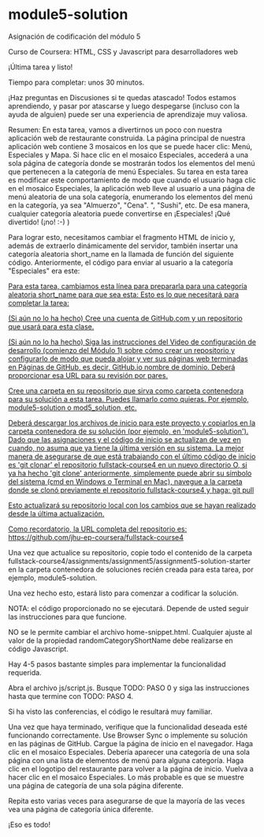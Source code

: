 # module5-solution

Asignación de codificación del módulo 5

Curso de Coursera: HTML, CSS y Javascript para desarrolladores web

¡Última tarea y listo!

Tiempo para completar: unos 30 minutos.

¡Haz preguntas en Discusiones si te quedas atascado! Todos estamos aprendiendo, y pasar por atascarse y luego despegarse (incluso con la ayuda de alguien) puede ser una experiencia de aprendizaje muy valiosa.

Resumen: En esta tarea, vamos a divertirnos un poco con nuestra aplicación web de restaurante construida. La página principal de nuestra aplicación web contiene 3 mosaicos en los que se puede hacer clic: Menú, Especiales y Mapa. Si hace clic en el mosaico Especiales, accederá a una sola página de categoría donde se mostrarán todos los elementos del menú que pertenecen a la categoría de menú Especiales. Su tarea en esta tarea es modificar este comportamiento de modo que cuando el usuario haga clic en el mosaico Especiales, la aplicación web lleve al usuario a una página de menú aleatoria de una sola categoría, enumerando los elementos del menú en la categoría, ya sea "Almuerzo", "Cena". ", "Sushi", etc. De esa manera, cualquier categoría aleatoria puede convertirse en ¡Especiales! ¡Qué divertido! (¡no! :-) )

Para lograr esto, necesitamos cambiar el fragmento HTML de inicio y, además de extraerlo dinámicamente del servidor, también insertar una categoría aleatoria short_name en la llamada de función del siguiente código. Anteriormente, el código para enviar al usuario a la categoría "Especiales" era este:

<a href="#" onclick="$dc.loadMenuItems('SP');">
Para esta tarea, cambiamos esta línea para prepararla para una categoría aleatoria short_name para que sea esta:

<a href="#" onclick="$dc.loadMenuItems({{randomCategoryShortName}});">
Esto es lo que necesitará para completar la tarea:

(Si aún no lo ha hecho) Cree una cuenta de GitHub.com y un repositorio que usará para esta clase.

(Si aún no lo ha hecho) Siga las instrucciones del Video de configuración de desarrollo (comienzo del Módulo 1) sobre cómo crear un repositorio y configurarlo de modo que pueda alojar y ver sus páginas web terminadas en Páginas de GitHub, es decir, GitHub.io nombre de dominio. Deberá proporcionar esa URL para su revisión por pares.

Cree una carpeta en su repositorio que sirva como carpeta contenedora para su solución a esta tarea. Puedes llamarlo como quieras. Por ejemplo, module5-solution o mod5_solution, etc.

Deberá descargar los archivos de inicio para este proyecto y copiarlos en la carpeta contenedora de su solución (por ejemplo, en 'module5-solution'). Dado que las asignaciones y el código de inicio se actualizan de vez en cuando, no asuma que ya tiene la última versión en su sistema. La mejor manera de asegurarse de que está trabajando con el último código de inicio es 'git clonar' el repositorio fullstack-course4 en un nuevo directorio O, si ya ha hecho 'git clone' anteriormente, simplemente puede abrir su símbolo del sistema (cmd en Windows o Terminal en Mac), navegue a la carpeta donde se clonó previamente el repositorio fullstack-course4 y haga: git pull

Esto actualizará su repositorio local con los cambios que se hayan realizado desde la última actualización.

Como recordatorio, la URL completa del repositorio es: https://github.com/jhu-ep-coursera/fullstack-course4

Una vez que actualice su repositorio, copie todo el contenido de la carpeta fullstack-course4/assignments/assignment5/assignment5-solution-starter en la carpeta contenedora de soluciones recién creada para esta tarea, por ejemplo, module5-solution.

Una vez hecho esto, estará listo para comenzar a codificar la solución.

NOTA: el código proporcionado no se ejecutará. Depende de usted seguir las instrucciones para que funcione.

NO se le permite cambiar el archivo home-snippet.html. Cualquier ajuste al valor de la propiedad randomCategoryShortName debe realizarse en código Javascript.

Hay 4-5 pasos bastante simples para implementar la funcionalidad requerida.

Abra el archivo js/script.js.
Busque TODO: PASO 0 y siga las instrucciones hasta que termine con TODO: PASO 4.

Si ha visto las conferencias, el código le resultará muy familiar.

Una vez que haya terminado, verifique que la funcionalidad deseada esté funcionando correctamente. Use Browser Sync o implemente su solución en las páginas de GitHub.
Cargue la página de inicio en el navegador.
Haga clic en el mosaico Especiales. Debería aparecer una categoría de una sola página con una lista de elementos de menú para alguna categoría.
Haga clic en el logotipo del restaurante para volver a la página de inicio.
Vuelva a hacer clic en el mosaico Especiales. Lo más probable es que se muestre una página de categoría de una sola página diferente.

Repita esto varias veces para asegurarse de que la mayoría de las veces vea una página de categoría única diferente.

¡Eso es todo!
